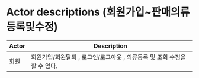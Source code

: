 # Actor descriptions (회원가입~판매의류 등록및수정)

Actor                                        | Description                                         |
-------------------------------------------- |---------------------------------------------------- |
|회원|회원가입/회원탈퇴 , 로그인/로그아웃 , 의류등록 및 조회 수정을 할 수 있다.